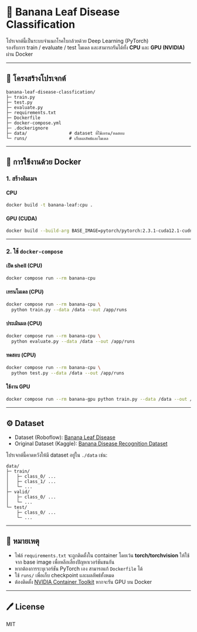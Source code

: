 # 🍌 Banana Leaf Disease Classification

โปรเจกต์นี้เป็นระบบจำแนกโรคใบกล้วยด้วย Deep Learning (PyTorch)  
รองรับการ train / evaluate / test โมเดล และสามารถรันได้ทั้ง **CPU** และ **GPU (NVIDIA)** ผ่าน Docker

---

## 📂 โครงสร้างโปรเจกต์

```
banana-leaf-disease-classfication/
├─ train.py
├─ test.py
├─ evaluate.py
├─ requirements.txt
├─ Dockerfile
├─ docker-compose.yml
├─ .dockerignore
├─ data/                # dataset ที่ใช้เทรน/ทดสอบ
└─ runs/                # เก็บผลลัพธ์และโมเดล
```

---

## 🚀 การใช้งานด้วย Docker

### 1. สร้างอิมเมจ

#### CPU
```bash
docker build -t banana-leaf:cpu .
```

#### GPU (CUDA)
```bash
docker build --build-arg BASE_IMAGE=pytorch/pytorch:2.3.1-cuda12.1-cudnn8-runtime -t banana-leaf:gpu .
```

---

### 2. ใช้ `docker-compose`

#### เปิด shell (CPU)
```bash
docker compose run --rm banana-cpu
```

#### เทรนโมเดล (CPU)
```bash
docker compose run --rm banana-cpu \
  python train.py --data /data --out /app/runs
```

#### ประเมินผล (CPU)
```bash
docker compose run --rm banana-cpu \
  python evaluate.py --data /data --out /app/runs
```

#### ทดสอบ (CPU)
```bash
docker compose run --rm banana-cpu \
  python test.py --data /data --out /app/runs
```

#### ใช้งาน GPU
```bash
docker compose run --rm banana-gpu python train.py --data /data --out /app/runs
```

---

## ⚙️ Dataset

- Dataset (Roboflow): [Banana Leaf Disease](https://app.roboflow.com/mango-0rmdb/banana-leaf-disease-yxrhe/1)  
- Original Dataset (Kaggle): [Banana Disease Recognition Dataset](https://www.kaggle.com/datasets/sujaykapadnis/banana-disease-recognition-dataset)

โปรเจกต์นี้คาดหวังให้มี dataset อยู่ใน `./data` เช่น:
```
data/
├─ train/
│   ├─ class_0/ ...
│   ├─ class_1/ ...
│   └─ ...
├─ valid/
│   ├─ class_0/ ...
│   └─ ...
└─ test/
    ├─ class_0/ ...
    └─ ...
```

---

## 📌 หมายเหตุ

- ไฟล์ `requirements.txt` จะถูกติดตั้งใน container โดยเว้น **torch/torchvision** ให้ใช้จาก base image เพื่อหลีกเลี่ยงปัญหาเวอร์ชันชนกัน
- หากต้องการระบุเวอร์ชัน PyTorch เอง สามารถแก้ `Dockerfile` ได้
- ใช้ `runs/` เพื่อเก็บ checkpoint และผลลัพธ์ทั้งหมด
- ต้องติดตั้ง [NVIDIA Container Toolkit](https://docs.nvidia.com/datacenter/cloud-native/container-toolkit/install-guide.html) หากจะรัน GPU บน Docker

---

## 🖊️ License
MIT
